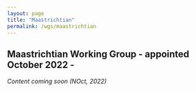 ```yaml
---
layout: page
title: "Maastrichtian"
permalink: /wgs/maastrichtian
---
```

## Maastrichtian Working Group - appointed October 2022 -

_Content coming soon (NOct, 2022)_
